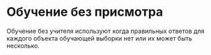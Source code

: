 # Обучение без присмотра

Обучение без учителя используют когда 
правильных ответов для каждого объекта обучающей выборки нет или их может быть несколько.